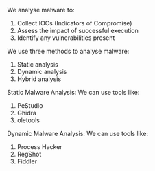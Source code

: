 We analyse malware to:
1. Collect IOCs (Indicators of Compromise)
2. Assess the impact of successful execution
3. Identify any vulnerabilities present

We use three methods to analyse malware:
1. Static analysis
2. Dynamic analysis
3. Hybrid analysis

Static Malware Analysis:
We can use tools like:
1. PeStudio
2. Ghidra
3. oletools

Dynamic Malware Analysis:
We can use tools like:
1. Process Hacker
2. RegShot
3. Fiddler


